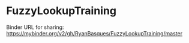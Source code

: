 # FuzzyLookupTraining
Binder URL for sharing: https://mybinder.org/v2/gh/RyanBasques/FuzzyLookupTraining/master
